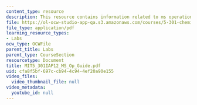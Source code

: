 ```yaml
---
content_type: resource
description: This resource contains information related to ms operation guide.
file: https://ol-ocw-studio-app-qa.s3.amazonaws.com/courses/5-301-chemistry-laboratory-techniques-january-iap-2012/cfa8f5bf697ccb944c944ef20a90e155_MIT5_301IAP12_MS_Op_Guide.pdf
file_type: application/pdf
learning_resource_types:
- Labs
ocw_type: OCWFile
parent_title: Labs
parent_type: CourseSection
resourcetype: Document
title: MIT5_301IAP12_MS_Op_Guide.pdf
uid: cfa8f5bf-697c-cb94-4c94-4ef20a90e155
video_files:
  video_thumbnail_file: null
video_metadata:
  youtube_id: null
---
```

